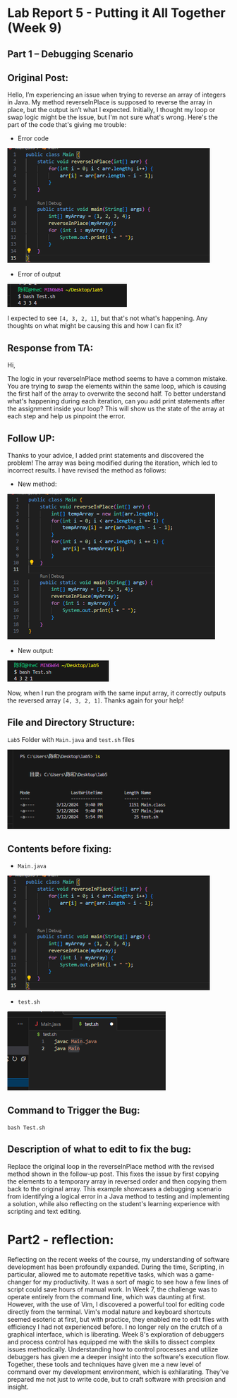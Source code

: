 # Lab Report 5 - Putting it All Together (Week 9)
## Part 1 – Debugging Scenario
## Original Post: 
Hello, 
I’m experiencing an issue when trying to reverse an array of integers in Java. 
My method reverseInPlace is supposed to reverse the array in place, but the output isn’t what I expected. Initially, I thought my loop or swap logic might be the issue, but I'm not sure what's wrong.
Here's the part of the code that's giving me trouble:
* Error code

![Images](errorcode.png)
* Error of output

![Images](erroroutput.png)

I expected to see `[4, 3, 2, 1]`, but that's not what's happening. Any thoughts on what might be causing this and how I can fix it?
## Response from TA:
Hi,

The logic in your reverseInPlace method seems to have a common mistake. 
You are trying to swap the elements within the same loop, which is causing the first half of the array to overwrite the second half.
To better understand what's happening during each iteration, can you add print statements after the assignment inside your loop? 
This will show us the state of the array at each step and help us pinpoint the error.

## Follow UP:
Thanks to your advice, I added print statements and discovered the problem! The array was being modified during the iteration,
which led to incorrect results. I have revised the method as follows:
* New method:

![Images](correctcode.png)

* New output:

![Images](correctoutput.png)

Now, when I run the program with the same input array, it correctly outputs the reversed array `[4, 3, 2, 1]`. Thanks again for your help!

## File and Directory Structure: 
`Lab5` Folder with `Main.java` and `test.sh` files

![image](structure.png)

## Contents before fixing:
* `Main.java`

![Images](errorcode.png)
* `test.sh`

![image](test.png)

## Command to Trigger the Bug:
`bash Test.sh` 

## Description of what to edit to fix the bug:
Replace the original loop in the reverseInPlace method with the revised method shown in the follow-up post. 
This fixes the issue by first copying the elements to a temporary array in reversed order and then copying them back to the original array.
This example showcases a debugging scenario from identifying a logical error in a Java method to testing and implementing a solution, 
while also reflecting on the student's learning experience with scripting and text editing.

# Part2 - reflection:
Reflecting on the recent weeks of the course, my understanding of software development has been profoundly expanded. During the time, Scripting, in particular, allowed me to automate repetitive tasks, which was a game-changer for my productivity. It was a sort of magic to see how a few lines of script could save hours of manual work. In Week 7, the challenge was to operate entirely from the command line, which was daunting at first. However, with the use of Vim, I discovered a powerful tool for editing code directly from the terminal. Vim's modal nature and keyboard shortcuts seemed esoteric at first, but with practice, they enabled me to edit files with efficiency I had not experienced before. I no longer rely on the crutch of a graphical interface, which is liberating. Week 8's exploration of debuggers and process control has equipped me with the skills to dissect complex issues methodically. Understanding how to control processes and utilize debuggers has given me a deeper insight into the software's execution flow. Together, these tools and techniques have given me a new level of command over my development environment, which is exhilarating. They've prepared me not just to write code, but to craft software with precision and insight.
